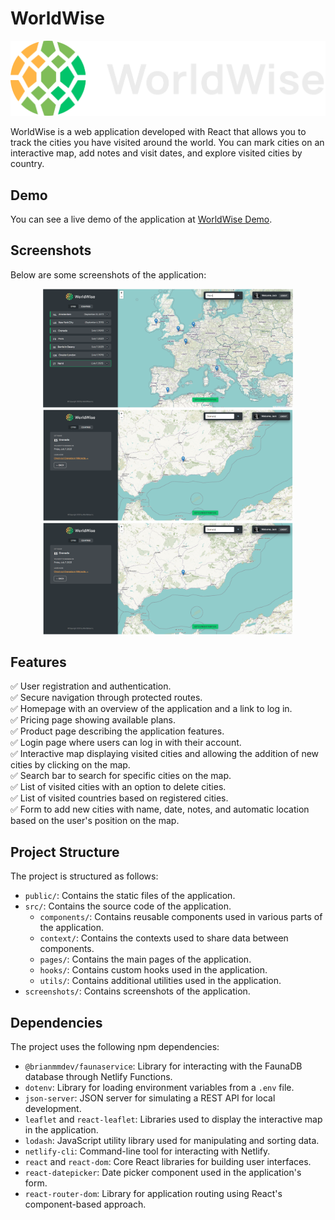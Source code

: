 # WorldWise

<p align="center">
  <img src="https://github.com/JoseAlbDR/worldwide/blob/main/public/logo.png" alt="WorldWise Logo">
</p>

WorldWise is a web application developed with React that allows you to track the cities you have visited around the world. You can mark cities on an interactive map, add notes and visit dates, and explore visited cities by country.

## Demo

You can see a live demo of the application at [WorldWise Demo]([https://worldwise-demo.com](https://worldwise.jadelgadorobles.com/)).

## Screenshots

Below are some screenshots of the application:

<p align="center">
  <img src="https://github.com/JoseAlbDR/worldwide/blob/netlify/public/WorldWise.PNG" alt="Worldwise" width="400" heihgt="250">
  <img src="https://github.com/JoseAlbDR/worldwide/blob/netlify/public/WorldWise2.PNG" alt="Worldwise" width="400">
  <img src="https://github.com/JoseAlbDR/worldwide/blob/netlify/public/WorldWise2.PNG" alt="Worldwise" width="400">
</p>

## Features

✅ User registration and authentication.  
✅ Secure navigation through protected routes.  
✅ Homepage with an overview of the application and a link to log in.  
✅ Pricing page showing available plans.  
✅ Product page describing the application features.  
✅ Login page where users can log in with their account.  
✅ Interactive map displaying visited cities and allowing the addition of new cities by clicking on the map.  
✅ Search bar to search for specific cities on the map.  
✅ List of visited cities with an option to delete cities.  
✅ List of visited countries based on registered cities.  
✅ Form to add new cities with name, date, notes, and automatic location based on the user's position on the map.

## Project Structure

The project is structured as follows:

- `public/`: Contains the static files of the application.
- `src/`: Contains the source code of the application.
  - `components/`: Contains reusable components used in various parts of the application.
  - `context/`: Contains the contexts used to share data between components.
  - `pages/`: Contains the main pages of the application.
  - `hooks/`: Contains custom hooks used in the application.
  - `utils/`: Contains additional utilities used in the application.
- `screenshots/`: Contains screenshots of the application.

## Dependencies

The project uses the following npm dependencies:

- `@brianmmdev/faunaservice`: Library for interacting with the FaunaDB database through Netlify Functions.
- `dotenv`: Library for loading environment variables from a `.env` file.
- `json-server`: JSON server for simulating a REST API for local development.
- `leaflet` and `react-leaflet`: Libraries used to display the interactive map in the application.
- `lodash`: JavaScript utility library used for manipulating and sorting data.
- `netlify-cli`: Command-line tool for interacting with Netlify.
- `react` and `react-dom`: Core React libraries for building user interfaces.
- `react-datepicker`: Date picker component used in the application's form.
- `react-router-dom`: Library for application routing using React's component-based approach.



